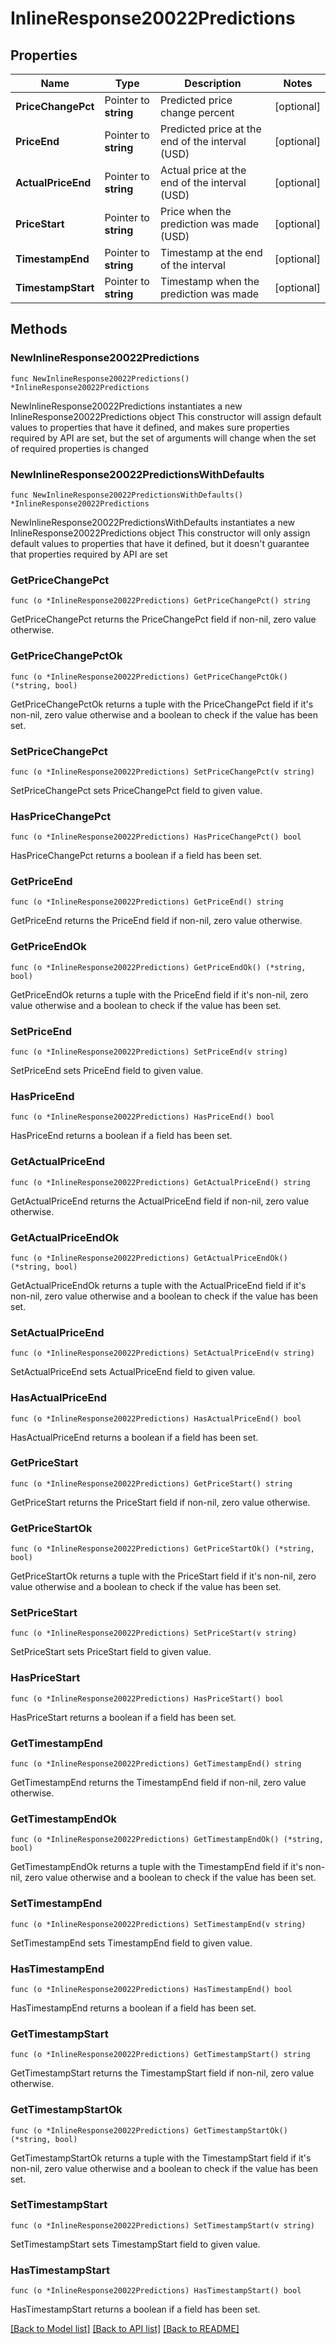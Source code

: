 # InlineResponse20022Predictions

## Properties

Name | Type | Description | Notes
------------ | ------------- | ------------- | -------------
**PriceChangePct** | Pointer to **string** | Predicted price change percent | [optional] 
**PriceEnd** | Pointer to **string** | Predicted price at the end of the interval (USD) | [optional] 
**ActualPriceEnd** | Pointer to **string** | Actual price at the end of the interval (USD) | [optional] 
**PriceStart** | Pointer to **string** | Price when the prediction was made (USD) | [optional] 
**TimestampEnd** | Pointer to **string** | Timestamp at the end of the interval | [optional] 
**TimestampStart** | Pointer to **string** | Timestamp when the prediction was made | [optional] 

## Methods

### NewInlineResponse20022Predictions

`func NewInlineResponse20022Predictions() *InlineResponse20022Predictions`

NewInlineResponse20022Predictions instantiates a new InlineResponse20022Predictions object
This constructor will assign default values to properties that have it defined,
and makes sure properties required by API are set, but the set of arguments
will change when the set of required properties is changed

### NewInlineResponse20022PredictionsWithDefaults

`func NewInlineResponse20022PredictionsWithDefaults() *InlineResponse20022Predictions`

NewInlineResponse20022PredictionsWithDefaults instantiates a new InlineResponse20022Predictions object
This constructor will only assign default values to properties that have it defined,
but it doesn't guarantee that properties required by API are set

### GetPriceChangePct

`func (o *InlineResponse20022Predictions) GetPriceChangePct() string`

GetPriceChangePct returns the PriceChangePct field if non-nil, zero value otherwise.

### GetPriceChangePctOk

`func (o *InlineResponse20022Predictions) GetPriceChangePctOk() (*string, bool)`

GetPriceChangePctOk returns a tuple with the PriceChangePct field if it's non-nil, zero value otherwise
and a boolean to check if the value has been set.

### SetPriceChangePct

`func (o *InlineResponse20022Predictions) SetPriceChangePct(v string)`

SetPriceChangePct sets PriceChangePct field to given value.

### HasPriceChangePct

`func (o *InlineResponse20022Predictions) HasPriceChangePct() bool`

HasPriceChangePct returns a boolean if a field has been set.

### GetPriceEnd

`func (o *InlineResponse20022Predictions) GetPriceEnd() string`

GetPriceEnd returns the PriceEnd field if non-nil, zero value otherwise.

### GetPriceEndOk

`func (o *InlineResponse20022Predictions) GetPriceEndOk() (*string, bool)`

GetPriceEndOk returns a tuple with the PriceEnd field if it's non-nil, zero value otherwise
and a boolean to check if the value has been set.

### SetPriceEnd

`func (o *InlineResponse20022Predictions) SetPriceEnd(v string)`

SetPriceEnd sets PriceEnd field to given value.

### HasPriceEnd

`func (o *InlineResponse20022Predictions) HasPriceEnd() bool`

HasPriceEnd returns a boolean if a field has been set.

### GetActualPriceEnd

`func (o *InlineResponse20022Predictions) GetActualPriceEnd() string`

GetActualPriceEnd returns the ActualPriceEnd field if non-nil, zero value otherwise.

### GetActualPriceEndOk

`func (o *InlineResponse20022Predictions) GetActualPriceEndOk() (*string, bool)`

GetActualPriceEndOk returns a tuple with the ActualPriceEnd field if it's non-nil, zero value otherwise
and a boolean to check if the value has been set.

### SetActualPriceEnd

`func (o *InlineResponse20022Predictions) SetActualPriceEnd(v string)`

SetActualPriceEnd sets ActualPriceEnd field to given value.

### HasActualPriceEnd

`func (o *InlineResponse20022Predictions) HasActualPriceEnd() bool`

HasActualPriceEnd returns a boolean if a field has been set.

### GetPriceStart

`func (o *InlineResponse20022Predictions) GetPriceStart() string`

GetPriceStart returns the PriceStart field if non-nil, zero value otherwise.

### GetPriceStartOk

`func (o *InlineResponse20022Predictions) GetPriceStartOk() (*string, bool)`

GetPriceStartOk returns a tuple with the PriceStart field if it's non-nil, zero value otherwise
and a boolean to check if the value has been set.

### SetPriceStart

`func (o *InlineResponse20022Predictions) SetPriceStart(v string)`

SetPriceStart sets PriceStart field to given value.

### HasPriceStart

`func (o *InlineResponse20022Predictions) HasPriceStart() bool`

HasPriceStart returns a boolean if a field has been set.

### GetTimestampEnd

`func (o *InlineResponse20022Predictions) GetTimestampEnd() string`

GetTimestampEnd returns the TimestampEnd field if non-nil, zero value otherwise.

### GetTimestampEndOk

`func (o *InlineResponse20022Predictions) GetTimestampEndOk() (*string, bool)`

GetTimestampEndOk returns a tuple with the TimestampEnd field if it's non-nil, zero value otherwise
and a boolean to check if the value has been set.

### SetTimestampEnd

`func (o *InlineResponse20022Predictions) SetTimestampEnd(v string)`

SetTimestampEnd sets TimestampEnd field to given value.

### HasTimestampEnd

`func (o *InlineResponse20022Predictions) HasTimestampEnd() bool`

HasTimestampEnd returns a boolean if a field has been set.

### GetTimestampStart

`func (o *InlineResponse20022Predictions) GetTimestampStart() string`

GetTimestampStart returns the TimestampStart field if non-nil, zero value otherwise.

### GetTimestampStartOk

`func (o *InlineResponse20022Predictions) GetTimestampStartOk() (*string, bool)`

GetTimestampStartOk returns a tuple with the TimestampStart field if it's non-nil, zero value otherwise
and a boolean to check if the value has been set.

### SetTimestampStart

`func (o *InlineResponse20022Predictions) SetTimestampStart(v string)`

SetTimestampStart sets TimestampStart field to given value.

### HasTimestampStart

`func (o *InlineResponse20022Predictions) HasTimestampStart() bool`

HasTimestampStart returns a boolean if a field has been set.


[[Back to Model list]](../README.md#documentation-for-models) [[Back to API list]](../README.md#documentation-for-api-endpoints) [[Back to README]](../README.md)


